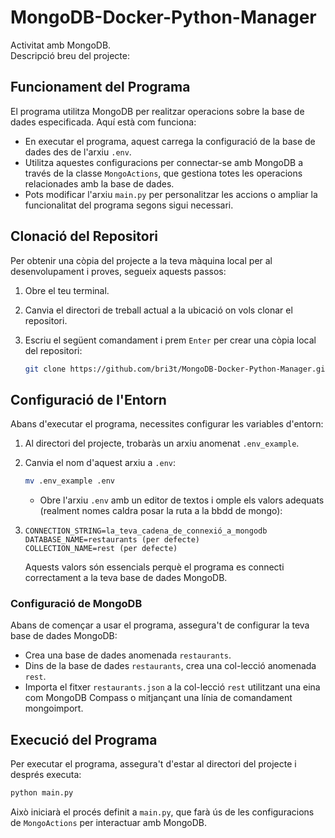 # MongoDB-Docker-Python-Manager

Activitat amb MongoDB.
<br>
Descripció breu del projecte:

Funcionament del Programa
-------------------------

El programa utilitza MongoDB per realitzar operacions sobre la base de dades especificada. Aquí està com funciona:

-   En executar el programa, aquest carrega la configuració de la base de dades des de l'arxiu `.env`.
-   Utilitza aquestes configuracions per connectar-se amb MongoDB a través de la classe `MongoActions`, que gestiona totes les operacions relacionades amb la base de dades.
-   Pots modificar l'arxiu `main.py` per personalitzar les accions o ampliar la funcionalitat del programa segons sigui necessari.


## Clonació del Repositori

Per obtenir una còpia del projecte a la teva màquina local per al desenvolupament i proves, segueix aquests passos:

1. Obre el teu terminal.
2. Canvia el directori de treball actual a la ubicació on vols clonar el repositori.
3. Escriu el següent comandament i prem `Enter` per crear una còpia local del repositori:

   ```bash
   git clone https://github.com/bri3t/MongoDB-Docker-Python-Manager.git
   ```
Configuració de l'Entorn
------------------------

Abans d'executar el programa, necessites configurar les variables d'entorn:

1.  Al directori del projecte, trobaràs un arxiu anomenat `.env_example`.

2.  Canvia el nom d'aquest arxiu a `.env`:

    ```bash
    mv .env_example .env
    ```
    -   Obre l'arxiu `.env` amb un editor de textos i omple els valors adequats (realment nomes caldra posar la ruta a la bbdd de mongo):

1.  `CONNECTION_STRING=la_teva_cadena_de_connexió_a_mongodb`
    <br>
    `DATABASE_NAME=restaurants (per defecte)`
    <br>
    `COLLECTION_NAME=rest (per defecte)`

    Aquests valors són essencials perquè el programa es connecti correctament a la teva base de dades MongoDB.

### Configuració de MongoDB

Abans de començar a usar el programa, assegura't de configurar la teva base de dades MongoDB:

-   Crea una base de dades anomenada `restaurants`.
-   Dins de la base de dades `restaurants`, crea una col-lecció anomenada `rest`.
-   Importa el fitxer `restaurants.json` a la col-lecció `rest` utilitzant una eina com MongoDB Compass o mitjançant una línia de comandament mongoimport.

Execució del Programa
---------------------

Per executar el programa, assegura't d'estar al directori del projecte i després executa:

```bash
python main.py
```
Això iniciarà el procés definit a `main.py`, que farà ús de les configuracions de `MongoActions` per interactuar amb MongoDB.

